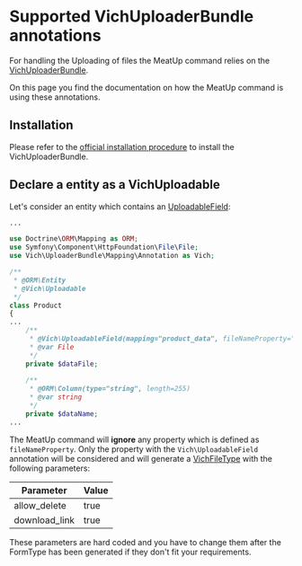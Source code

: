 Supported VichUploaderBundle annotations
========================================

For handling the Uploading of files the MeatUp command relies on the [VichUploaderBundle](https://github.com/dustin10/VichUploaderBundle).

On this page you find the documentation on how the MeatUp command is using these annotations.

Installation
------------

Please refer to the [official installation procedure](https://github.com/dustin10/VichUploaderBundle/blob/master/Resources/doc/installation.md) to install the VichUploaderBundle.

Declare a entity as a VichUploadable
------------------------------------

Let's consider an entity which contains an [UploadableField](https://github.com/dustin10/VichUploaderBundle/blob/master/Resources/doc/usage.md#step-2-link-the-upload-mapping-to-an-entity):

```php
...

use Doctrine\ORM\Mapping as ORM;
use Symfony\Component\HttpFoundation\File\File;
use Vich\UploaderBundle\Mapping\Annotation as Vich;

/**
 * @ORM\Entity
 * @Vich\Uploadable
 */
class Product
{
...
    /**
     * @Vich\UploadableField(mapping="product_data", fileNameProperty="dataName")
     * @var File
     */
    private $dataFile;
    
    /**
     * @ORM\Column(type="string", length=255)
     * @var string
     */
    private $dataName;
...
```

The MeatUp command will **ignore** any property which is defined as `fileNameProperty`. Only the property with the `Vich\UploadableField` annotation will be considered and will generate a [VichFileType](https://github.com/dustin10/VichUploaderBundle/blob/master/Resources/doc/form/vich_file_type.md) with the following parameters:

| Parameter | Value |
| --- | --- |
| allow_delete | true |
| download_link | true |

These parameters are hard coded and you have to change them after the FormType has been generated if they don't fit your requirements.

